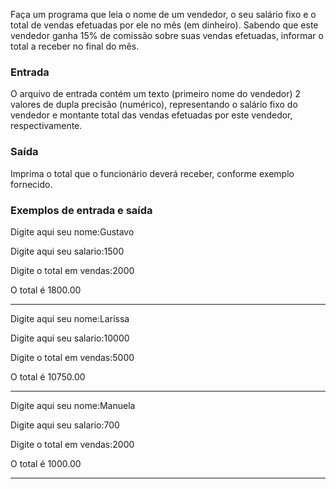 Faça um programa que leia o nome de um vendedor, o seu salário fixo e o total de vendas efetuadas por ele no mês (em dinheiro). Sabendo que este vendedor ganha 15% de comissão sobre suas vendas efetuadas, informar o total a receber no final do mês.

### Entrada
O arquivo de entrada contém um texto (primeiro nome do vendedor)
 2 valores de dupla precisão (numérico), representando o salário fixo do vendedor e montante total das vendas efetuadas por este vendedor, respectivamente.

### Saída
Imprima o total que o funcionário deverá receber, conforme exemplo fornecido.

### Exemplos de entrada e saída
Digite aqui seu nome:Gustavo

Digite aqui seu salario:1500

Digite o total em vendas:2000

O total é 1800.00

---
Digite aqui seu nome:Larissa

Digite aqui seu salario:10000

Digite o total em vendas:5000

O total é 10750.00

---
Digite aqui seu nome:Manuela

Digite aqui seu salario:700

Digite o total em vendas:2000

O total é 1000.00

---
